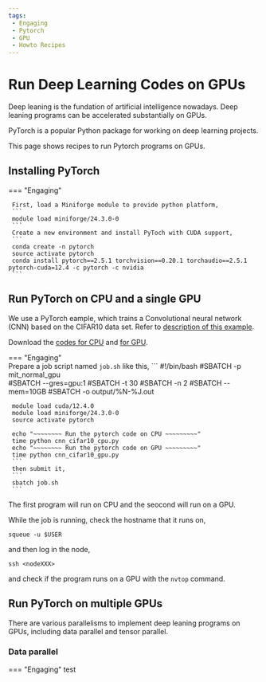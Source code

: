 ```yaml
---
tags:
 - Engaging
 - Pytorch
 - GPU
 - Howto Recipes
---
```


# Run Deep Learning Codes on GPUs

 Deep leaning is the fundation of artificial intelligence nowadays. Deep leaning programs can be accelerated substantially on GPUs. 
 
PyTorch is a popular Python package for working on deep learning projects.

This page shows recipes to run Pytorch programs on GPUs. 


## Installing PyTorch

=== "Engaging"

     First, load a Miniforge module to provide python platform, 
     ```
     module load miniforge/24.3.0-0
     ```
     Create a new environment and install PyToch with CUDA support,
     ```
     conda create -n pytorch
     source activate pytorch
     conda install pytorch==2.5.1 torchvision==0.20.1 torchaudio==2.5.1 pytorch-cuda=12.4 -c pytorch -c nvidia
     ```

## Run PyTorch on CPU and a single GPU

We use a PyTorch eample, which trains a Convolutional neural network (CNN) based on the CIFAR10 data set. Refer to [description of this example](https://pytorch.org/tutorials/beginner/blitz/cifar10_tutorial.html). 
     
 Download the [codes for CPU](./scripts/torch-gpu/cnn_cifar10_cpu.py) and [for GPU](./scripts/torch-gpu/cnn_cifar10_gpu.py). 

 === "Engaging"    
     Prepare a job script named `job.sh` like this,
     ```
     #!/bin/bash
     #SBATCH -p mit_normal_gpu   
     #SBATCH --gres=gpu:1 
     #SBATCH -t 30
     #SBATCH -n 2
     #SBATCH --mem=10GB
     #SBATCH -o output/%N-%J.out
     
     module load cuda/12.4.0
     module load miniforge/24.3.0-0
     source activate pytorch
     
     echo "~~~~~~~~ Run the pytorch code on CPU ~~~~~~~~~"
     time python cnn_cifar10_cpu.py
     echo "~~~~~~~~ Run the pytorch code on GPU ~~~~~~~~~"
     time python cnn_cifar10_gpu.py
     ```
     then submit it,
     ```
     sbatch job.sh
     ```

The first program will run on CPU and the seocond will run on a GPU. 

While the job is running, check the hostname that it runs on,
```
squeue -u $USER
```
and then log in the node,
```
ssh <nodeXXX>
```
and check if the program runs on a GPU with the `nvtop` command.


## Run PyTorch on multiple GPUs

There are various parallelisms to implement deep leaning programs on GPUs, including data parallel and tensor parallel. 

### Data parallel

=== "Engaging"
    test